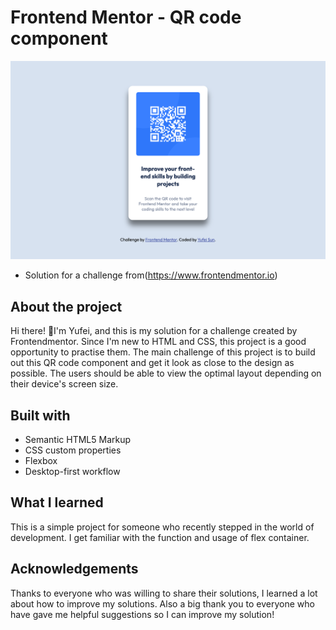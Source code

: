 # Frontend Mentor - QR code component
![# Frontend Mentor - QR code component](./images/project-review.png)

- Solution for a challenge from(https://www.frontendmentor.io)

## About the project

Hi there! 🤗I'm Yufei, and this is my solution for a challenge created by Frontendmentor. Since I'm new to HTML and CSS, this project is a good opportunity to practise them. The main challenge of this project is to build out this QR code component and get it look as close to the design as possible. The users should be able to view the optimal layout depending on their device's screen size.

## Built with

- Semantic HTML5 Markup
- CSS custom properties
- Flexbox
- Desktop-first workflow

## What I learned

This is a simple project for someone who recently stepped in the world of development. I get familiar with the function and usage of flex container.


## Acknowledgements

Thanks to everyone who was willing to share their solutions, I learned a lot about how to improve my solutions. Also a big thank you to everyone who have gave me helpful suggestions so I can improve my solution!
